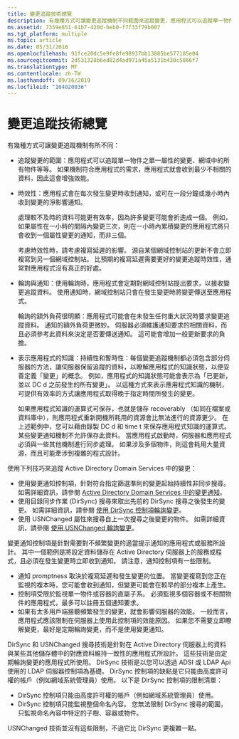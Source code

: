 ```yaml
---
title: 變更追蹤技術總覽
description: 有幾種方式可讓變更追蹤機制不同範圍來追蹤變更，應用程式可以追蹤單一物件的單一屬性變更、網域中的所有物件等等。
ms.assetid: 7359e851-61b7-420d-beb0-f7f33f79b007
ms.tgt_platform: multiple
ms.topic: article
ms.date: 05/31/2018
ms.openlocfilehash: 91fce20dc5e9fe8fe98937bb13885be577185e04
ms.sourcegitcommit: 2d531328b6ed82d4ad971a45a5131b430c5866f7
ms.translationtype: MT
ms.contentlocale: zh-TW
ms.lasthandoff: 09/16/2019
ms.locfileid: "104020836"
---
```

# <a name="overview-of-change-tracking-techniques"></a>變更追蹤技術總覽

有幾種方式可讓變更追蹤機制有所不同：

-   追蹤變更的範圍：應用程式可以追蹤單一物件之單一屬性的變更、網域中的所有物件等等。 如果機制符合應用程式的需求，應用程式就會收到最少不相關的資料，因此這會增強效能。
-   時效性：應用程式會在每次發生變更時收到通知，或可在一段分鐘或幾小時內收到變更的淨影響通知。

    處理較不及時的資料可能更有效率，因為許多變更可能會折迭成一個。 例如，如果屬性在一小時的間隔內變更三次，則在一小時內累積變更的應用程式將只會收到一個屬性變更的通知，而非三個。

    考慮時效性時，請考慮複寫延遲的影響。 源自某個網域控制站的更新不會立即複寫到另一個網域控制站。 比預期的複寫延遲需要更好的變更追蹤時效性，通常對應用程式沒有真正的好處。

-   輪詢與通知：使用輪詢時，應用程式會定期對網域控制站提出要求，以接收變更追蹤資料。 使用通知時，網域控制站只會在發生變更時將變更傳送至應用程式。

    輪詢的額外負荷很明顯：應用程式可能會在未發生任何重大狀況時要求變更追蹤資料。 通知的額外負荷更微妙。 伺服器必須維護通知要求的相關資料，而且必須參考此資料來決定是否要傳送通知。 這可能會增加一般更新要求的負擔。

-   表示應用程式的知識：持續性和暫時性：每個變更追蹤機制都必須包含部分伺服器的方法，讓伺服器保留追蹤的資料，以瞭解應用程式的知識狀態，以便妥善定義「變更」的概念。 例如，應用程式的知識狀態可能會表示為「已更新，並以 DC d 之前發生的所有變更」。 以這種方式來表示應用程式知識的機制，可提供有效率的方式讓應用程式取得晚于指定時間所發生的變更。

    如果應用程式知識的運算式可保存，也就是儲存 recoverably （如同在檔案或資料庫中），則應用程式重新開機所耗用的資源會比無法進行的資源更少。 在上述範例中，您可以藉由錄製 DC d 和 time t 來保存應用程式知識的運算式。 某些變更通知機制不允許保存此資料。 當應用程式啟動時，伺服器和應用程式必須與一些其他機制進行同步處理。 如果涉及多個物件，則這會耗用大量資源，而且可能牽涉到複雜的程式設計。

使用下列技巧來追蹤 Active Directory Domain Services 中的變更：

-   使用變更通知控制項，針對符合指定篩選準則的變更起始持續性非同步搜尋。 如需詳細資訊，請參閱 [Active Directory Domain Services 中的變更通知](change-notifications-in-active-directory-domain-services.md)。
-   使用目錄同步作業 (DirSync) 搜尋來取出先前的 DirSync 搜尋之後發生的變更。 如需詳細資訊，請參閱 [使用 DirSync 控制項輪詢變更](polling-for-changes-using-the-dirsync-control.md)。
-   使用 USNChanged 屬性來搜尋自上一次搜尋之後變更的物件。 如需詳細資訊，請參閱 [使用 USNChanged 輪詢變更](polling-for-changes-using-usnchanged.md)。

變更通知控制項是針對需要對不頻繁變更的適當提示通知的應用程式或服務所設計。 其中一個範例是將設定資料儲存在 Active Directory 伺服器上的服務或程式，且必須在發生變更時立即收到通知。 請注意，通知控制項有一些限制。

-   通知 promptness 取決於複寫延遲和發生變更的位置。 當變更複寫到您正在監視的複本時，您可能會收到通知，但變更可能會在較早的部分複本上產生。
-   控制項受限於監視單一物件或容器的直屬子系。 必須監視多個容器或不相關物件的應用程式，最多可以註冊五個通知要求。
-   如果有太多用戶端接聽頻繁發生的變更，就會影響伺服器的效能。 一般而言，應用程式應該限制在伺服器上使用此控制項的效能原因。 如果您不需要立即瞭解變更，最好是定期輪詢變更，而不是使用變更通知。

DirSync 和 USNChanged 搜尋技術是針對在 Active Directory 伺服器上的資料與某些其他儲存體中的對應資料維持一致性的應用程式所設計。 這些技術是由定期輪詢變更的應用程式所使用。 DirSync 技術是以您可以透過 ADSI 或 LDAP Api 使用的 LDAP 伺服器控制項為基礎。 DirSync 控制項的缺點是它只能由高度許可權的帳戶（例如網域系統管理員）使用。 以下是 DirSync 控制項的限制清單：

-   DirSync 控制項只能由高度許可權的帳戶（例如網域系統管理員）使用。
-   DirSync 控制項只能監視整個命名內容。 您無法限制 DirSync 搜尋的範圍，只監視命名內容中特定的子樹、容器或物件。

USNChanged 技術並沒有這些限制，不過它比 DirSync 更複雜一點。

 

 




